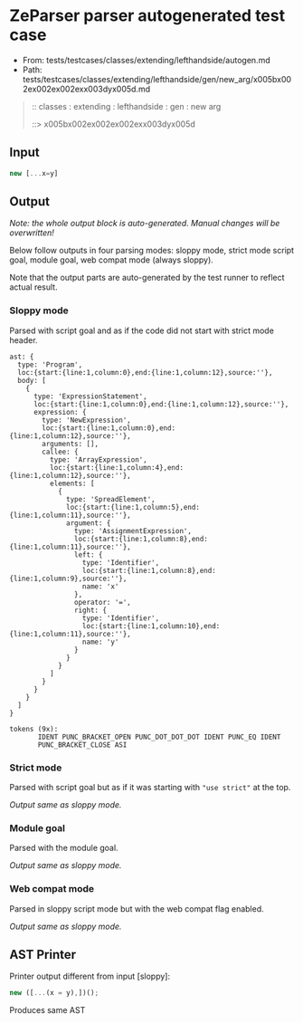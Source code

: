 # ZeParser parser autogenerated test case

- From: tests/testcases/classes/extending/lefthandside/autogen.md
- Path: tests/testcases/classes/extending/lefthandside/gen/new_arg/x005bx002ex002ex002exx003dyx005d.md

> :: classes : extending : lefthandside : gen : new arg
>
> ::> x005bx002ex002ex002exx003dyx005d

## Input


`````js
new [...x=y]
`````

## Output

_Note: the whole output block is auto-generated. Manual changes will be overwritten!_

Below follow outputs in four parsing modes: sloppy mode, strict mode script goal, module goal, web compat mode (always sloppy).

Note that the output parts are auto-generated by the test runner to reflect actual result.

### Sloppy mode

Parsed with script goal and as if the code did not start with strict mode header.

`````
ast: {
  type: 'Program',
  loc:{start:{line:1,column:0},end:{line:1,column:12},source:''},
  body: [
    {
      type: 'ExpressionStatement',
      loc:{start:{line:1,column:0},end:{line:1,column:12},source:''},
      expression: {
        type: 'NewExpression',
        loc:{start:{line:1,column:0},end:{line:1,column:12},source:''},
        arguments: [],
        callee: {
          type: 'ArrayExpression',
          loc:{start:{line:1,column:4},end:{line:1,column:12},source:''},
          elements: [
            {
              type: 'SpreadElement',
              loc:{start:{line:1,column:5},end:{line:1,column:11},source:''},
              argument: {
                type: 'AssignmentExpression',
                loc:{start:{line:1,column:8},end:{line:1,column:11},source:''},
                left: {
                  type: 'Identifier',
                  loc:{start:{line:1,column:8},end:{line:1,column:9},source:''},
                  name: 'x'
                },
                operator: '=',
                right: {
                  type: 'Identifier',
                  loc:{start:{line:1,column:10},end:{line:1,column:11},source:''},
                  name: 'y'
                }
              }
            }
          ]
        }
      }
    }
  ]
}

tokens (9x):
       IDENT PUNC_BRACKET_OPEN PUNC_DOT_DOT_DOT IDENT PUNC_EQ IDENT
       PUNC_BRACKET_CLOSE ASI
`````

### Strict mode

Parsed with script goal but as if it was starting with `"use strict"` at the top.

_Output same as sloppy mode._

### Module goal

Parsed with the module goal.

_Output same as sloppy mode._

### Web compat mode

Parsed in sloppy script mode but with the web compat flag enabled.

_Output same as sloppy mode._

## AST Printer

Printer output different from input [sloppy]:

````js
new ([...(x = y),])();
````

Produces same AST
